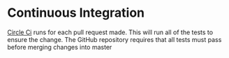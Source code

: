 # Continuous Integration

[Circle Ci](https://circleci.com/gh/osumb/challenges) runs for each pull request made. This will run all of the tests to ensure the change.
The GitHub repository requires that all tests must pass before merging changes into master
